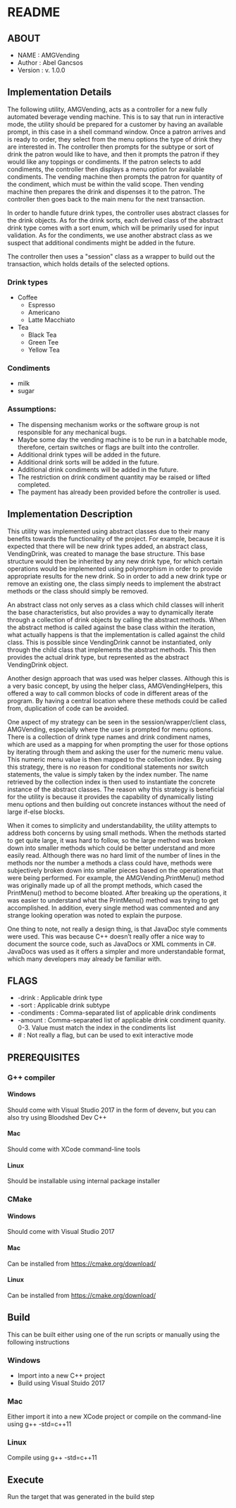 # README                                    

## ABOUT                               
* NAME       : AMGVending
* Author     : Abel Gancsos
* Version    : v. 1.0.0

## Implementation Details  
The following utility, AMGVending, acts as a controller for a new fully automated beverage vending machine.  This is to say that run in interactive mode, the utility should be prepared for a customer by having an available prompt, in this case in a shell command window.  Once a patron arrives and is ready to order, they select from the menu options the type of drink they are interested in.  The controller then prompts for the subtype or sort of drink the patron would like to have, and then it prompts the patron if they would like any toppings or condiments.  If the patron selects to add condiments, the controller then displays a menu option for available condiments.  The vending machine then prompts the patron for quantity of the condiment, which must be within the valid scope.  Then vending machine then prepares the drink and dispenses it to the patron.  The controller then goes back to the main menu for the next transaction.

In order to handle future drink types, the controller uses abstract classes for the drink objects.  As for the drink sorts, each derived class of the abstract drink type comes with a sort enum, which will be primarily used for input validation.  As for the condiments, we use another abstract class as we suspect that additional condiments might be added in the future.

The controller then uses a "session" class as a wrapper to build out the transaction, which holds details of the selected options.


### Drink types
* Coffee
     * Espresso
     * Americano
     * Latte Macchiato
* Tea
     * Black Tea
     * Green Tee
     * Yellow Tea     

### Condiments 
* milk
* sugar  

### Assumptions:
* The dispensing mechanism works or the software group is not responsible for any mechanical bugs.  
* Maybe some day the vending machine is to be run in a batchable mode, therefore, certain switches or flags are built into the controller. 
* Additional drink types will be added in the future.
* Additional drink sorts will be added in the future.
* Additional drink condiments will be added in the future.
* The restriction on drink condiment quantity may be raised or lifted completed.
* The payment has already been provided before the controller is used.
       
## Implementation Description
This utility was implemented using abstract classes due to their many benefits towards the functionality of the project.  For example, because it is expected that there will be new drink types added, an abstract class, VendingDrink, was created to manage the base structure.  This base structure would then be inherited by any new drink type, for which certain operations would be implemented using polymorphism in order to provide appropriate results for the new drink.  So in order to add a new drink type or remove an existing one, the class simply needs to implement the abstract methods or the class should simply be removed.

An abstract class not only serves as a class which child classes will inherit the base characteristics, but also provides a way to dynamically iterate through a collection of drink objects by calling the abstract methods.  When the abstract method is called against the base class within the iteration, what actually happens is that the implementation is called against the child class.  This is possible since VendingDrink cannot be instantiated, only through the child class that implements the abstract methods.  This then provides the actual drink type, but represented as the abstract VendingDrink object.

Another design approach that was used was helper classes.  Although this is a very basic concept, by using the helper class, AMGVendingHelpers, this offered a way to call common blocks of code in different areas of the program.  By having a central location where these methods could be called from, duplication of code can be avoided.

One aspect of my strategy can be seen in the session/wrapper/client class, AMGVending, especially where the user is prompted for menu options.  There is a collection of drink type names and drink condiment names, which are used as a mapping for when prompting the user for those options by iterating through them and asking the user for the numeric menu value.  This numeric menu value is then mapped to the collection index.  By using this strategy, there is no reason for conditional statements nor switch statements, the value is simply taken by the index number.  The name retrieved by the collection index is then used to instantiate the concrete instance of the abstract classes.  The reason why this strategy is beneficial for the utility is because it provides the capability of dynamically listing menu options and then building out concrete instances without the need of large if-else blocks.

When it comes to simplicity and understandability, the utility attempts to address both concerns by using small methods.  When the methods started to get quite large, it was hard to follow, so the large method was broken down into smaller methods which could be better understand and more easily read.  Although there was no hard limit of the number of lines in the methods nor the number a methods a class could have, methods were subjectively broken down into smaller pieces based on the operations that were being performed.  For example, the AMGVending.PrintMenu() method was originally made up of all the prompt methods, which cased the PrintMenu() method to become bloated.  After breaking up the operations, it was easier to understand what the PrintMenu() method was trying to get accomplished.  In addition, every single method was commented and any strange looking operation was noted to explain the purpose.

One thing to note, not really a design thing, is that JavaDoc style comments were used.  This was because C++ doesn’t really offer a nice way to document the source code, such as JavaDocs or XML comments in C#.  JavaDocs was used as it offers a simpler and more understandable format, which many developers may already be familiar with. 

## FLAGS                                    
* -drink      : Applicable drink type
* -sort       : Applicable drink subtype
* -condiments : Comma-separated list of applicable drink condiments
* -amount     : Comma-separated list of applicable drink condiment quanity.  0-3.  Value must match the index in the condiments list
* \#           : Not really a flag, but can be used to exit interactive mode

## PREREQUISITES
### G++ compiler
#### Windows
Should come with Visual Studio 2017 in the form of devenv, but you can also try using Bloodshed Dev C++
#### Mac
Should come with XCode command-line tools
#### Linux
Should be installable using internal package installer
### CMake
#### Windows
Should come with Visual Studio 2017 
#### Mac
Can be installed from https://cmake.org/download/
#### Linux
Can be installed from https://cmake.org/download/

## Build
This can be built either using one of the run scripts or manually using the following instructions
### Windows
* Import into a new C++ project
* Build using Visual Stuido 2017

### Mac
Either import it into a new XCode project or compile on the command-line using g++ -std=c++11

### Linux
Compile using g++ -std=c++11

## Execute
Run the target that was generated in the build step
